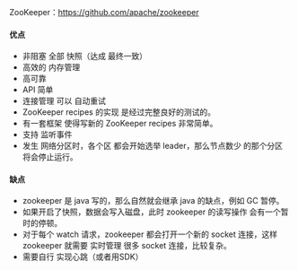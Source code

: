 
ZooKeeper：https://github.com/apache/zookeeper  







#### 优点

- 非阻塞 全部 快照（达成 最终一致）
- 高效的 内存管理
- 高可靠
- API 简单
- 连接管理 可以 自动重试
- ZooKeeper recipes 的实现 是经过完整良好的测试的。
- 有一套框架 使得写新的 ZooKeeper recipes 非常简单。
- 支持 监听事件
- 发生 网络分区时，各个区 都会开始选举 leader，那么节点数少 的那个分区 将会停止运行。




#### 缺点

- zookeeper 是 java 写的，那么自然就会继承 java 的缺点，例如 GC 暂停。
- 如果开启了快照，数据会写入磁盘，此时 zookeeper 的读写操作 会有一个暂时的停顿。
- 对于每个 watch 请求，zookeeper 都会打开一个新的 socket 连接，这样 zookeeper 就需要 实时管理 很多 socket 连接，比较复杂。
- 需要自行 实现心跳（或者用SDK）

